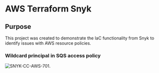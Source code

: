 # AWS Terraform Snyk

## Purpose

This project was created to demonstrate the IaC functionality from Snyk to identify issues with AWS resource policies.

### Wildcard principal in SQS access policy

![SNYK-CC-AWS-701](https://github.com/juancarlosjr97/aws-terraform-snyk/assets/36451129/a19d2d54-69d7-4f47-8ce5-1cbeede2ef49).
